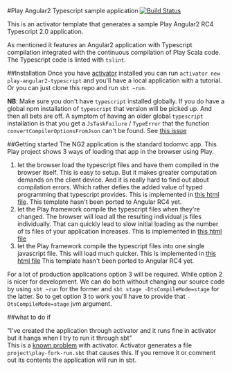#Play Angular2 Typescript sample application [![Build Status](https://travis-ci.org/joost-de-vries/play-angular2-typescript.png?branch=master)](https://travis-ci.org/joost-de-vries/play-angular2-typescript)

This is an activator template that generates a sample Play Angular2 RC4 Typescript 2.0 application.

As mentioned it features an Angular2 application with Typescript compilation integrated with the continuous compilation of Play Scala code. The Typescript code is linted with `tslint`.

##Installation
Once you have [activator](https://www.typesafe.com/community/core-tools/activator-and-sbt) installed you can run `activator new play-angular2-typescript` and you'll have a local application with a tutorial. Or you can just clone this repo and run `sbt ~run`.  

**NB**: Make sure you don't have `typescript` installed globally. If you do have a global npm installation of `typescript` that version will be picked up. And then all bets are off.
A symptom of having an older global `typescript` installation is that you get a `JsTaskFailure` / `TypeError` that the function `convertCompilerOptionsFromJson` can't be found. See [this issue](https://github.com/joost-de-vries/play-angular2-typescript/issues/1)


##Getting started
The NG2 application is the standard todomvc app. 
This Play project shows 3 ways of loading that app in the browser using Play.  
1. let the browser load the typescript files and have them compiled in the browser itself. This is easy to setup. But it makes greater computation demands on the client device. And it is really hard to find out about compilation errors. Which rather defies the added value of typed programming that typescript provides. This is implemented in [this html file](https://github.com/joost-de-vries/play-angular2-typescript/blob/master/app/views/index.scala.html). This template hasn't been ported to Angular RC4 yet.  
2. let the Play framework compile the typescript files when they're changed. The browser will load all the resulting individual js files individually. That can quickly lead to slow initial loading as the number of ts files of your application increases. This is implemented in [this html file](https://github.com/joost-de-vries/play-angular2-typescript/blob/master/app/views/index1.scala.html)  
3. let the Play framework compile the typescript files into one single javascript file. This will load much quicker. This is implemented in [this html file](https://github.com/joost-de-vries/play-angular2-typescript/blob/master/app/views/index2.scala.html) This template hasn't been ported to Angular RC4 yet.  

For a lot of production applications option 3 will be required. While option 2 is nicer for development. 
We can do both without changing our source code by using `sbt ~run` for the former and `sbt stage -DtsCompileMode=stage` for the latter. So to get option 3 to work you'll have to provide that `-DtsCompileMode=stage` jvm argument.


##what to do if

"I've created the application through activator and it runs fine in activator but it hangs when I try to run it through sbt"  
This is a [known problem](https://github.com/typesafehub/activator/issues/1036) with activator. Activator generates a file `project\play-fork-run.sbt` that causes this. If you remove it or comment out its contents the application will run in sbt.

